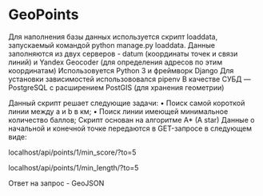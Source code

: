 # GeoPoints
Для наполнения базы данных используется скрипт loaddata, запускаемый командой python manage.py loaddata. Данные заполняются из двух серверов - datum (координаты точек и связи линий) и Yandex Geocoder (для определения адресов по этим координатам)
Использовуется Python 3 и фреймворк Django
Для установки зависимостей использововался pipenv
В качестве СУБД — PostgreSQL с расширением PostGIS (для хранения
геометрии)

Данный скрипт решает следующие задачи:
• Поиск самой короткой линии между a и b в км;
• Поиск линии имеющей минимальное количество баллов;
Скрипт основан на алгоритме A* (A star)
Данные о начальной и конечной точке передаются в GET-запросе в следующем виде:

localhost/api/points/1/min_score/?to=5

localhost/api/points/1/min_length/?to=5


Ответ на запрос - GeoJSON

